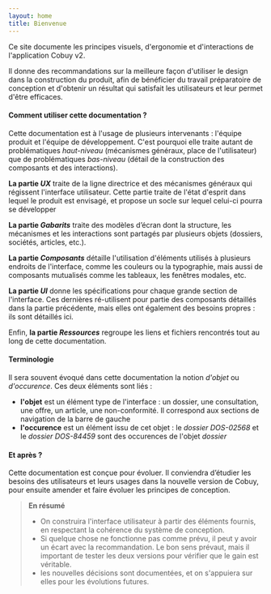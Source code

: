 ```yaml
---
layout: home
title: Bienvenue
---
```


Ce site documente les principes visuels, d'ergonomie et d'interactions de l'application Cobuy v2. 

Il donne des recommandations sur la meilleure façon d'utiliser le design dans la construction du produit, afin de bénéficier du travail préparatoire de conception et d'obtenir un résultat qui satisfait les utilisateurs et leur permet d'être efficaces. 

#### Comment utiliser cette documentation ? ####

Cette documentation est à l'usage de plusieurs intervenants : l'équipe produit et l'équipe de développement. C'est pourquoi elle traite autant de problématiques *haut-niveau* (mécanismes généraux, place de l'utilisateur) que de problématiques *bas-niveau* (détail de la construction des composants et des interactions).

**La partie *UX*** traite de la ligne directrice et des mécanismes généraux qui régissent l'interface utilisateur. Cette partie traite de l'état d'esprit dans lequel le produit est envisagé, et propose un socle sur lequel celui-ci pourra se développer

**La partie *Gabarits*** traite des modèles d’écran dont la structure, les mécanismes et les interactions sont partagés par plusieurs objets (dossiers, sociétés, articles, etc.).

**La partie *Composants*** détaille l'utilisation d'éléments utilisés à plusieurs endroits de l'interface, comme les couleurs ou la typographie, mais aussi de composants mutualisés comme les tableaux, les fenêtres modales, etc.

**La partie *UI*** donne les spécifications pour chaque grande section de l'interface. Ces dernières ré-utilisent pour partie des composants détaillés dans la partie précédente, mais elles ont également des besoins propres : ils sont détaillés ici.

Enfin, **la partie *Ressources*** regroupe les liens et fichiers rencontrés tout au long de cette documentation.

#### Terminologie ####
Il sera souvent évoqué dans cette documentation la notion *d'objet* ou *d'occurence*. Ces deux éléments sont liés :
- **l'objet** est un élément type de l'interface : un dossier, une consultation, une offre, un article, une non-conformité. Il correspond aux sections de navigation de la barre de gauche
- **l'occurence** est un élément issu de cet objet : le *dossier DOS-02568* et le *dossier DOS-84459* sont des occurences de l'objet *dossier*

#### Et après ? ####

Cette documentation est conçue pour évoluer. Il conviendra d’étudier les besoins des utilisateurs et leurs usages dans la nouvelle version de Cobuy, pour ensuite amender et faire évoluer les principes de conception.

> **En résumé**
> - On construira l'interface utilisateur à partir des éléments fournis, en respectant la cohérence du système de conception.
> - Si quelque chose ne fonctionne pas comme prévu, il peut y avoir un écart avec la recommandation. Le bon sens prévaut, mais il important de tester les deux versions pour vérifier que le gain est véritable.
> - les nouvelles décisions sont documentées, et on s'appuiera sur elles pour les évolutions futures.


